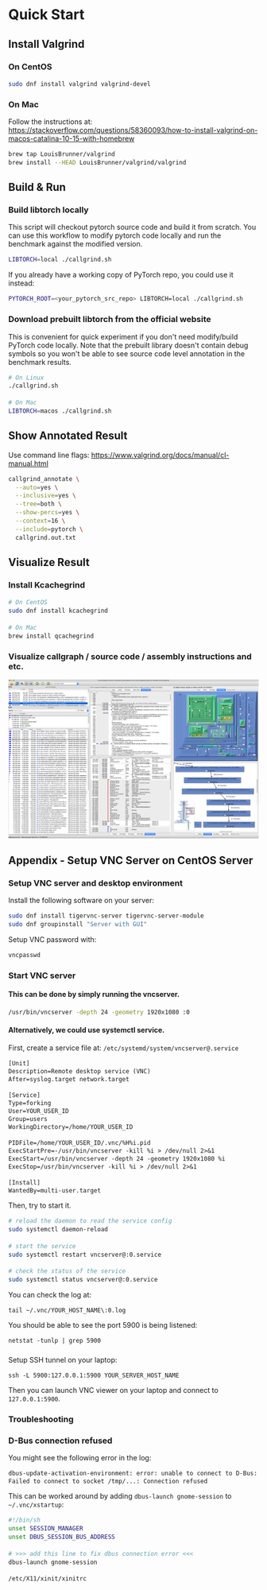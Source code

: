 # Quick Start

## Install Valgrind

### On CentOS
```bash
sudo dnf install valgrind valgrind-devel
```

### On Mac
Follow the instructions at: https://stackoverflow.com/questions/58360093/how-to-install-valgrind-on-macos-catalina-10-15-with-homebrew
```bash
brew tap LouisBrunner/valgrind
brew install --HEAD LouisBrunner/valgrind/valgrind
```

## Build & Run

### Build libtorch locally
This script will checkout pytorch source code and build it from scratch.
You can use this workflow to modify pytorch code locally and run the benchmark against the modified version.
```bash
LIBTORCH=local ./callgrind.sh
```
If you already have a working copy of PyTorch repo, you could use it instead:
```bash
PYTORCH_ROOT=<your_pytorch_src_repo> LIBTORCH=local ./callgrind.sh
```

### Download prebuilt libtorch from the official website
This is convenient for quick experiment if you don't need modify/build PyTorch code locally. Note that the prebuilt library doesn't contain debug symbols so you won't be able to see source code level annotation in the benchmark results.
```bash
# On Linux
./callgrind.sh

# On Mac
LIBTORCH=macos ./callgrind.sh
```

## Show Annotated Result

Use command line flags: https://www.valgrind.org/docs/manual/cl-manual.html

```bash
callgrind_annotate \
  --auto=yes \
  --inclusive=yes \
  --tree=both \
  --show-percs=yes \
  --context=16 \
  --include=pytorch \
  callgrind.out.txt
```

## Visualize Result

### Install Kcachegrind
```bash
# On CentOS
sudo dnf install kcachegrind

# On Mac
brew install qcachegrind
```

### Visualize callgraph / source code / assembly instructions and etc.

![Kcachegrind Screenshot](callgrind_demo.png?raw=true)

## Appendix - Setup VNC Server on CentOS Server

### Setup VNC server and desktop environment

Install the following software on your server:
```bash
sudo dnf install tigervnc-server tigervnc-server-module
sudo dnf groupinstall "Server with GUI" 
```

Setup VNC password with:
```bash
vncpasswd
```

### Start VNC server

#### This can be done by simply running the vncserver.
```bash
/usr/bin/vncserver -depth 24 -geometry 1920x1080 :0
```

#### Alternatively, we could use systemctl service.

First, create a service file at: `/etc/systemd/system/vncserver@.service`
```
[Unit]
Description=Remote desktop service (VNC)
After=syslog.target network.target

[Service]
Type=forking
User=YOUR_USER_ID
Group=users
WorkingDirectory=/home/YOUR_USER_ID

PIDFile=/home/YOUR_USER_ID/.vnc/%H%i.pid
ExecStartPre=-/usr/bin/vncserver -kill %i > /dev/null 2>&1
ExecStart=/usr/bin/vncserver -depth 24 -geometry 1920x1080 %i
ExecStop=/usr/bin/vncserver -kill %i > /dev/null 2>&1

[Install]
WantedBy=multi-user.target
```

Then, try to start it.
```bash
# reload the daemon to read the service config
sudo systemctl daemon-reload

# start the service
sudo systemctl restart vncserver@:0.service

# check the status of the service
sudo systemctl status vncserver@:0.service
```

You can check the log at:
```
tail ~/.vnc/YOUR_HOST_NAME\:0.log
```

You should be able to see the port 5900 is being listened:
```
netstat -tunlp | grep 5900
```

### 

Setup SSH tunnel on your laptop:
```
ssh -L 5900:127.0.0.1:5900 YOUR_SERVER_HOST_NAME
```

Then you can launch VNC viewer on your laptop and connect to `127.0.0.1:5900`.

### Troubleshooting

### D-Bus connection refused

You might see the following error in the log:
```
dbus-update-activation-environment: error: unable to connect to D-Bus: Failed to connect to socket /tmp/...: Connection refused  
```

This can be worked around by adding `dbus-launch gnome-session` to `~/.vnc/xstartup`:
```bash
#!/bin/sh
unset SESSION_MANAGER
unset DBUS_SESSION_BUS_ADDRESS

# >>> add this line to fix dbus connection error <<<
dbus-launch gnome-session

/etc/X11/xinit/xinitrc
```


